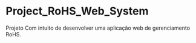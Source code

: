# Project_RoHS_Web_System
Projeto Com intuito de desenvolver uma aplicação web de gerenciamento RoHS. 
